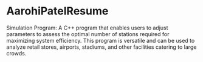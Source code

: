# AarohiPatelResume
Simulation Program:
A C++ program that enables users to adjust parameters to assess the optimal number of stations required for maximizing system
efficiency. This program is versatile and can be used to analyze retail stores, airports, stadiums, and other facilities catering to large
crowds.
